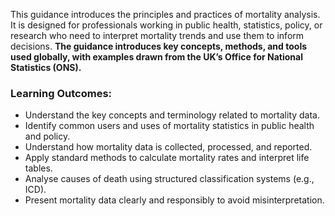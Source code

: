 This guidance introduces the principles and practices of mortality analysis. It is designed for professionals working in public health, statistics, policy, or research who need to interpret mortality trends and use them to inform decisions. **The guidance introduces key concepts, methods, and tools used globally, with examples drawn from the UK’s Office for National Statistics (ONS).**

### Learning Outcomes:

- Understand the key concepts and terminology related to mortality data.
- Identify common users and uses of mortality statistics in public health and policy.
- Understand how mortality data is collected, processed, and reported.
- Apply standard methods to calculate mortality rates and interpret life tables.
- Analyse causes of death using structured classification systems (e.g., ICD).
- Present mortality data clearly and responsibly to avoid misinterpretation.
